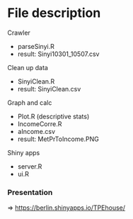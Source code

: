 # File description <br/>
Crawler 
* parseSinyi.R 
* result: Sinyi10301_10507.csv

Clean up data 
* SinyiClean.R 
* result: SinyiClean.csv

Graph and calc
* Plot.R (descriptive stats)
* IncomeCorre.R
* aIncome.csv
* result: MetPrToIncome.PNG

Shiny apps
* server.R
* ui.R 

### Presentation
=> https://berlin.shinyapps.io/TPEhouse/
